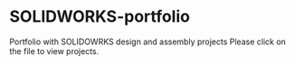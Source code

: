 # SOLIDWORKS-portfolio
Portfolio with SOLIDOWRKS design and assembly projects
Please click on the file to view projects.
